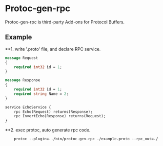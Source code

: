 # Protoc-gen-rpc
  Protoc-gen-rpc is third-party Add-ons for Protocol Buffers.

## Example ##
**1. write '.proto' file, and declare RPC service.
```proto
message Request
{
	required int32 id = 1;
}

message Response
{
	required int32 id = 1;
	required string Name = 2;
}

service EchoService {
	rpc Echo(Request) returns(Response);
	rpc InvertEcho(Response) returns(Request);
}
```

**2. exec protoc, auto generate rpc code.
```shell
	protoc --plugin=../bin/protoc-gen-rpc ./example.proto --rpc_out=./
```



